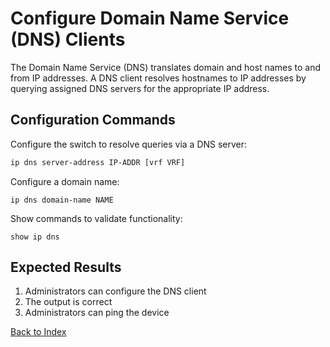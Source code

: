 # Configure Domain Name Service (DNS) Clients

The Domain Name Service (DNS) translates domain and host names to and from IP addresses.
A DNS client resolves hostnames to IP addresses by querying assigned DNS servers for the appropriate IP address.

## Configuration Commands

Configure the switch to resolve queries via a DNS server:

```tex
ip dns server-address IP-ADDR [vrf VRF]
```

Configure a domain name:

```text
ip dns domain-name NAME
```

Show commands to validate functionality:

```text
show ip dns
```

## Expected Results

1. Administrators can configure the DNS client
1. The output is correct
1. Administrators can ping the device

[Back to Index](../README.md)
